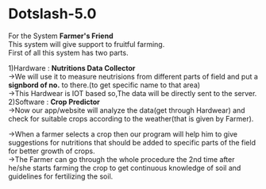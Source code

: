 # Dotslash-5.0
For the System ****Farmer's Friend****<br>
This system will give support to fruitful farming.<br>
First of all this system has two parts.<br>

1)Hardware : **Nutritions Data Collector**<br>
 →We will use it to measure neutrisions from different parts of field and put a **signbord of no.** to there.(to get specific name to that area)<br>
 →This Hardwear is IOT based so,The data will be directly sent to the server.<br>
2)Software : **Crop Predictor**<br>
→Now our app/website will analyze the data(get through Hardwear) and check for suitable crops according to the weather(that is given by Farmer).<br>

→When a farmer selects a crop then our program will help him to give suggestions for nutritions that should be added to specific parts of the field for better growth of crops.<br>
→The Farmer can go through the whole procedure the 2nd time after he/she starts farming the crop to get continuous knowledge of soil and guidelines for fertilizing the soil.
